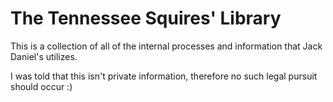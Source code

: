 # The Tennessee Squires' Library

This is a collection of all of the internal processes and information that Jack Daniel's utilizes.

I was told that this isn't private information, therefore no such legal pursuit should occur :)

